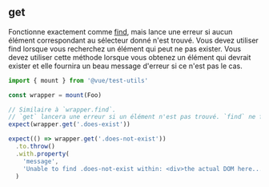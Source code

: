## get


Fonctionne exactement comme [find](./find.md), mais lance une erreur si aucun élément correspondant au sélecteur donné n'est trouvé. Vous devez utiliser find lorsque vous recherchez un élément qui peut ne pas exister. Vous devez utiliser cette méthode lorsque vous obtenez un élément qui devrait exister et elle fournira un beau message d'erreur si ce n'est pas le cas.

```js
import { mount } from '@vue/test-utils'

const wrapper = mount(Foo)

// Similaire à `wrapper.find`.
// `get` lancera une erreur si un élément n'est pas trouvé. `find` ne fera rien.
expect(wrapper.get('.does-exist'))

expect(() => wrapper.get('.does-not-exist'))
  .to.throw()
  .with.property(
    'message',
    'Unable to find .does-not-exist within: <div>the actual DOM here...</div>'
  )
```
